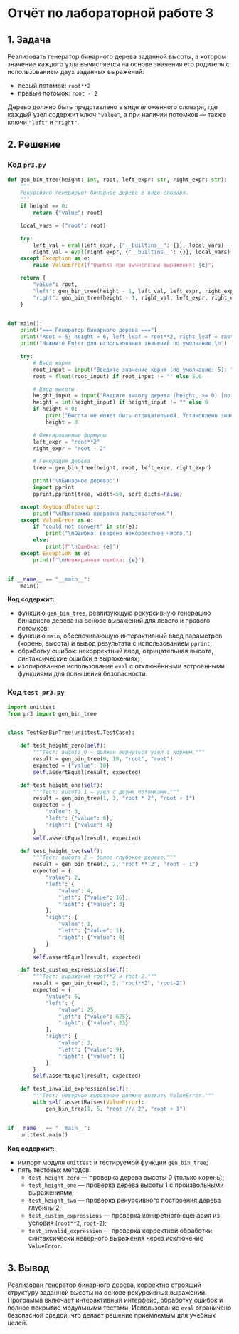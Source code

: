 # Отчёт по лабораторной работе 3  
## 1. Задача  
Реализовать генератор бинарного дерева заданной высоты, в котором значение каждого узла вычисляется на основе значения его родителя с использованием двух заданных выражений:  
- левый потомок: `root**2`  
- правый потомок: `root - 2`  

Дерево должно быть представлено в виде вложенного словаря, где каждый узел содержит ключ `"value"`, а при наличии потомков — также ключи `"left"` и `"right"`.

## 2. Решение  

### Код `pr3.py`

```python
def gen_bin_tree(height: int, root, left_expr: str, right_expr: str):
    """
    Рекурсивно генерирует бинарное дерево в виде словаря.
    """
    if height == 0:
        return {"value": root}

    local_vars = {"root": root}

    try:
        left_val = eval(left_expr, {"__builtins__": {}}, local_vars)
        right_val = eval(right_expr, {"__builtins__": {}}, local_vars)
    except Exception as e:
        raise ValueError(f"Ошибка при вычислении выражения: {e}")

    return {
        "value": root,
        "left": gen_bin_tree(height - 1, left_val, left_expr, right_expr),
        "right": gen_bin_tree(height - 1, right_val, left_expr, right_expr)
    }


def main():
    print("=== Генератор бинарного дерева ===")
    print("Root = 5; height = 6, left_leaf = root**2, right_leaf = root-2")
    print("Нажмите Enter для использования значений по умолчанию.\n")

    try:
        # Ввод корня
        root_input = input("Введите значение корня [по умолчанию: 5]: ").strip()
        root = float(root_input) if root_input != "" else 5.0

        # Ввод высоты
        height_input = input("Введите высоту дерева (height, >= 0) [по умолчанию: 6]: ").strip()
        height = int(height_input) if height_input != "" else 6
        if height < 0:
            print("Высота не может быть отрицательной. Установлено значение 0.")
            height = 0

        # Фиксированные формулы
        left_expr = "root**2"
        right_expr = "root - 2"

        # Генерация дерева
        tree = gen_bin_tree(height, root, left_expr, right_expr)

        print("\nБинарное дерево:")
        import pprint
        pprint.pprint(tree, width=50, sort_dicts=False)

    except KeyboardInterrupt:
        print("\nПрограмма прервана пользователем.")
    except ValueError as e:
        if "could not convert" in str(e):
            print("\nОшибка: введено некорректное число.")
        else:
            print(f"\nОшибка: {e}")
    except Exception as e:
        print(f"\nНеожиданная ошибка: {e}")


if __name__ == "__main__":
    main()
```

**Код содержит:**

- функцию `gen_bin_tree`, реализующую рекурсивную генерацию бинарного дерева на основе выражений для левого и правого потомков;
- функцию `main`, обеспечивающую интерактивный ввод параметров (корень, высота) и вывод результата с использованием `pprint`;
- обработку ошибок: некорректный ввод, отрицательная высота, синтаксические ошибки в выражениях;
- изолированное использование `eval` с отключёнными встроенными функциями для повышения безопасности.

### Код `test_pr3.py`

```python
import unittest
from pr3 import gen_bin_tree


class TestGenBinTree(unittest.TestCase):

    def test_height_zero(self):
        """Тест: высота 0 — должен вернуться узел с корнем."""
        result = gen_bin_tree(0, 10, "root", "root")
        expected = {"value": 10}
        self.assertEqual(result, expected)

    def test_height_one(self):
        """Тест: высота 1 — узел с двумя потомками."""
        result = gen_bin_tree(1, 3, "root * 2", "root + 1")
        expected = {
            "value": 3,
            "left": {"value": 6},
            "right": {"value": 4}
        }
        self.assertEqual(result, expected)

    def test_height_two(self):
        """Тест: высота 2 — более глубокое дерево."""
        result = gen_bin_tree(2, 2, "root ** 2", "root - 1")
        expected = {
            "value": 2,
            "left": {
                "value": 4,
                "left": {"value": 16},
                "right": {"value": 3}
            },
            "right": {
                "value": 1,
                "left": {"value": 1},
                "right": {"value": 0}
            }
        }
        self.assertEqual(result, expected)

    def test_custom_expressions(self):
        """Тест: выражения root**2 и root-2."""
        result = gen_bin_tree(2, 5, "root**2", "root-2")
        expected = {
            "value": 5,
            "left": {
                "value": 25,
                "left": {"value": 625},
                "right": {"value": 23}
            },
            "right": {
                "value": 3,
                "left": {"value": 9},
                "right": {"value": 1}
            }
        }
        self.assertEqual(result, expected)

    def test_invalid_expression(self):
        """Тест: неверное выражение должно вызвать ValueError."""
        with self.assertRaises(ValueError):
            gen_bin_tree(1, 5, "root /// 2", "root + 1")


if __name__ == "__main__":
    unittest.main()
```

**Код содержит:**

- импорт модуля `unittest` и тестируемой функции `gen_bin_tree`;
- пять тестовых методов:
  - `test_height_zero` — проверка дерева высоты 0 (только корень);
  - `test_height_one` — проверка дерева высоты 1 с произвольными выражениями;
  - `test_height_two` — проверка рекурсивного построения дерева глубины 2;
  - `test_custom_expressions` — проверка конкретного сценария из условия (`root**2`, `root-2`);
  - `test_invalid_expression` — проверка корректной обработки синтаксически неверного выражения через исключение `ValueError`.

## 3. Вывод  
Реализован генератор бинарного дерева, корректно строящий структуру заданной высоты на основе рекурсивных выражений. Программа включает интерактивный интерфейс, обработку ошибок и полное покрытие модульными тестами. Использование `eval` ограничено безопасной средой, что делает решение приемлемым для учебных целей.

